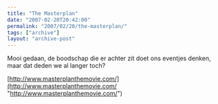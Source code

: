 ```yaml
---
title: "The Masterplan"
date: "2007-02-20T20:42:00"
permalink: "2007/02/20/the-masterplan/"
tags: ["archive"]
layout: "archive-post"
---
```

Mooi gedaan, de boodschap die er achter zit doet ons eventjes denken, maar dat deden we al langer toch?

[http://www.masterplanthemovie.com/](http://www.masterplanthemovie.com/ "http://www.masterplanthemovie.com/")

